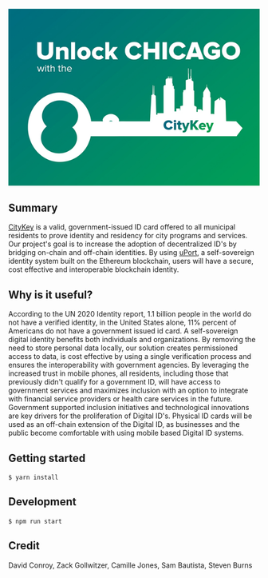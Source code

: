 ![Logo 1](./public/unlock-chicago.jpg "logo 1")

## Summary
[CityKey](https://www.chicityclerk.com/chicagocitykey) is a valid, government-issued ID card offered to all municipal residents to prove identity and residency for city programs and services. Our project's goal is to increase the adoption of decentralized ID's by bridging on-chain and off-chain identities. By using [uPort](https://uport.me), a self-sovereign identity system built on the Ethereum blockchain, users will have a secure, cost effective and interoperable blockchain identity.

## Why is it useful?
According to the UN 2020 Identity report, 1.1 billion people in the world do not have a verified identity, in the United States alone, 11% percent of Americans do not have a government issued id card. A self-sovereign digital identity benefits both individuals and organizations. By removing the need to store personal data locally, our solution creates permissioned access to data, is cost effective by using a single verification process and ensures the interoperability with government agencies. By leveraging the increased trust in mobile phones, all residents, including those that previously didn't qualify for a government ID, will have access to government services and maximizes inclusion with an option to integrate with financial service providers or health care services in the future. Government supported inclusion initiatives and technological innovations are key drivers for the proliferation of Digital ID's. Physical ID cards will be used as an off-chain extension of the Digital ID, as businesses and the public become comfortable with using mobile based Digital ID systems.

## Getting started
```
$ yarn install
```

## Development
```
$ npm run start
```
## Credit
David Conroy, Zack Gollwitzer, Camille Jones, Sam Bautista, Steven Burns

